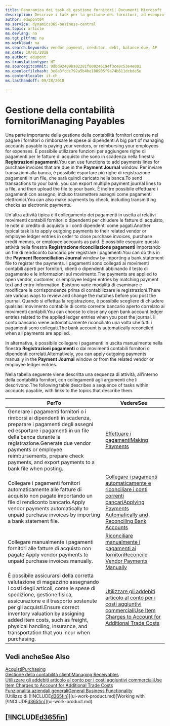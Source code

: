 ```yaml
---
title: Panoramica dei task di gestione fornitori| Documenti Microsoft
description: Descrive i task per la gestione dei fornitori, ad esempio, pagare i creditori o collegare i pagamenti in uscita ai movimenti contabili per chiudere fatture o note di credito.
author: edupont04
ms.service: dynamics365-business-central
ms.topic: article
ms.devlang: na
ms.tgt_pltfrm: na
ms.workload: na
ms.search.keywords: vendor payment, creditor, debt, balance due, AP
ms.date: 10/01/2018
ms.author: edupont
ms.translationtype: HT
ms.sourcegitcommit: 9dbd92409ba02281f008246194f3ce0c53e4e001
ms.openlocfilehash: 3e8a3fcdc792a5b4be180905f9a74b611dcbde5e
ms.contentlocale: it-ch
ms.lasthandoff: 09/28/2018

---
```

# <a name="managing-payables"></a><span data-ttu-id="dcf48-103">Gestione della contabilità fornitori</span><span class="sxs-lookup"><span data-stu-id="dcf48-103">Managing Payables</span></span>

<span data-ttu-id="dcf48-104">Una parte importante della gestione della contabilità fornitori consiste nel pagare i fornitori o rimborsare le spese ai dipendenti.</span><span class="sxs-lookup"><span data-stu-id="dcf48-104">A big part of managing accounts payable is paying your vendors, or reimbursing your employees for expenses.</span></span> <span data-ttu-id="dcf48-105">È possibile utilizzare funzioni per aggiungere righe di pagamenti per le fatture di acquisto che sono in scadenza nella finestra **Registrazioni pagamenti**.</span><span class="sxs-lookup"><span data-stu-id="dcf48-105">You can use functions to add payments lines for purchase invoices that are due in the **Payment Journal** window.</span></span> <span data-ttu-id="dcf48-106">Per inviare transazioni alla banca, è possibile esportare più righe di registrazione pagamenti in un file, che sarà quindi caricato nella banca.</span><span class="sxs-lookup"><span data-stu-id="dcf48-106">To send transactions to your bank, you can export multiple payment journal lines to a file, and then upload the file to your bank.</span></span> <span data-ttu-id="dcf48-107">È inoltre possibile effettuare i pagamenti con assegno, incluso trasmettere assegni come pagamenti elettronici.</span><span class="sxs-lookup"><span data-stu-id="dcf48-107">You can also make payments by check, including transmitting checks as electronic payments.</span></span>

<span data-ttu-id="dcf48-108">Un'altra attività tipica è il collegamento dei pagamenti in uscita ai relativi movimenti contabili fornitori o dipendenti per chiudere le fatture di acquisto, le note di credito di acquisto o i conti dipendenti come pagati.</span><span class="sxs-lookup"><span data-stu-id="dcf48-108">Another typical task is to apply outgoing payments to their related vendor or employee ledger entries in order to close purchase invoices, purchase credit memos, or employee accounts as paid.</span></span> <span data-ttu-id="dcf48-109">È possibile eseguire questa attività nella finestra **Registrazione riconciliazione pagamenti** importando un file di rendiconto bancario per registrare i pagamenti.</span><span class="sxs-lookup"><span data-stu-id="dcf48-109">You can do this in the **Payment Reconciliation Journal** window by importing a bank statement file to register the payments.</span></span> <span data-ttu-id="dcf48-110">I pagamenti sono collegati ai movimenti contabili aperti per fornitori, clienti o dipendenti abbinando il testo di pagamento e le informazioni sul movimento.</span><span class="sxs-lookup"><span data-stu-id="dcf48-110">The payments are applied to open vendor, customer, or employee ledger entries by matching payment text and entry information.</span></span> <span data-ttu-id="dcf48-111">Esistono varie modalità di esaminare e modificare le corrispondenze prima di contabilizzare le registrazioni.</span><span class="sxs-lookup"><span data-stu-id="dcf48-111">There are various ways to review and change the matches before you post the journal.</span></span> <span data-ttu-id="dcf48-112">Quando si effettua la registrazione, è possibile scegliere di chiudere qualsiasi movimento contabile di conto corrente bancario aperto correlato ai movimenti contabili.</span><span class="sxs-lookup"><span data-stu-id="dcf48-112">You can choose to close any open bank account ledger entries related to the applied ledger entries when you post the journal.</span></span> <span data-ttu-id="dcf48-113">Il conto bancario viene automaticamente riconciliato una volta che tutti i pagamenti sono collegati.</span><span class="sxs-lookup"><span data-stu-id="dcf48-113">The bank account is automatically reconciled when all payments are applied.</span></span>

<span data-ttu-id="dcf48-114">In alternativa, è possibile collegare i pagamenti in uscita manualmente nella finestra **Registrazioni pagamenti** o dai movimenti contabili fornitori o dipendenti correlati.</span><span class="sxs-lookup"><span data-stu-id="dcf48-114">Alternatively, you can apply outgoing payments manually in the **Payment Journal** window or from the related vendor or employee ledger entries.</span></span>

<span data-ttu-id="dcf48-115">Nella tabella seguente viene descritta una sequenza di attività, all'interno della contabilità fornitori, con collegamenti agli argomenti che li descrivono.</span><span class="sxs-lookup"><span data-stu-id="dcf48-115">The following table describes a sequence of tasks within accounts payable, with links to the topics that describe them.</span></span>

| <span data-ttu-id="dcf48-116">Per</span><span class="sxs-lookup"><span data-stu-id="dcf48-116">To</span></span> | <span data-ttu-id="dcf48-117">Vedere</span><span class="sxs-lookup"><span data-stu-id="dcf48-117">See</span></span> |
| --- | --- |
| <span data-ttu-id="dcf48-118">Generare i pagamenti fornitori o i rimborsi ai dipendenti in scadenza, preparare i pagamenti degli assegni ed esportare i pagamenti in un file della banca durante la registrazione.</span><span class="sxs-lookup"><span data-stu-id="dcf48-118">Generate due vendor payments or employee reimbursements, prepare check payments, and export payments to a bank file when posting.</span></span> |[<span data-ttu-id="dcf48-119">Effettuare i pagamenti</span><span class="sxs-lookup"><span data-stu-id="dcf48-119">Making Payments</span></span>](payables-make-payments.md) |
| <span data-ttu-id="dcf48-120">Collegare i pagamenti fornitori automaticamente alle fatture di acquisto non pagate importando un file di rendiconto bancario.</span><span class="sxs-lookup"><span data-stu-id="dcf48-120">Apply vendor payments automatically to unpaid purchase invoices by importing a bank statement file.</span></span> |[<span data-ttu-id="dcf48-121">Collegare i pagamenti automaticamente e riconciliare i conti correnti bancari</span><span class="sxs-lookup"><span data-stu-id="dcf48-121">Applying Payments Automatically and Reconciling Bank Accounts</span></span>](receivables-apply-payments-auto-reconcile-bank-accounts.md) |
| <span data-ttu-id="dcf48-122">Collegare manualmente i pagamenti fornitori alle fatture di acquisto non pagate.</span><span class="sxs-lookup"><span data-stu-id="dcf48-122">Apply vendor payments to unpaid purchase invoices manually.</span></span> |[<span data-ttu-id="dcf48-123">Riconciliare manualmente i pagamenti ai fornitori</span><span class="sxs-lookup"><span data-stu-id="dcf48-123">Reconcile Vendor Payments Manually</span></span>](payables-how-apply-purchase-transactions-manually.md) |
|<span data-ttu-id="dcf48-124">È possibile assicurarsi della corretta valutazione di magazzino assegnando i costi degli articoli, come le spese di spedizione, gestione fisica, assicurazione e il trasporto sostenute per gli acquisti.</span><span class="sxs-lookup"><span data-stu-id="dcf48-124">Ensure correct inventory valuation by assigning added item costs, such as freight, physical handling, insurance, and transportation that you incur when purchasing.</span></span>|[<span data-ttu-id="dcf48-125">Utilizzare gli addebiti articolo al conto per i costi aggiuntivi commerciali</span><span class="sxs-lookup"><span data-stu-id="dcf48-125">Use Item Charges to Account for Additional Trade Costs</span></span>](payables-how-assign-item-charges.md)|

## <a name="see-also"></a><span data-ttu-id="dcf48-126">Vedi anche</span><span class="sxs-lookup"><span data-stu-id="dcf48-126">See Also</span></span>
[<span data-ttu-id="dcf48-127">Acquisti</span><span class="sxs-lookup"><span data-stu-id="dcf48-127">Purchasing</span></span>](purchasing-manage-purchasing.md)  
[<span data-ttu-id="dcf48-128">Gestione della contabilità clienti</span><span class="sxs-lookup"><span data-stu-id="dcf48-128">Managing Receivables</span></span>](receivables-manage-receivables.md)  
[<span data-ttu-id="dcf48-129">Utilizzare gli addebiti articolo al conto per i costi aggiuntivi commerciali</span><span class="sxs-lookup"><span data-stu-id="dcf48-129">Use Item Charges to Account for Additional Trade Costs</span></span>](payables-how-assign-item-charges.md)  
[<span data-ttu-id="dcf48-130">Funzionalità aziendali generali</span><span class="sxs-lookup"><span data-stu-id="dcf48-130">General Business Functionality</span></span>](ui-across-business-areas.md)  
<span data-ttu-id="dcf48-131">[Utilizzo di [!INCLUDE[d365fin](includes/d365fin_md.md)]](ui-work-product.md)</span><span class="sxs-lookup"><span data-stu-id="dcf48-131">[Working with [!INCLUDE[d365fin](includes/d365fin_md.md)]](ui-work-product.md)</span></span>

## [!INCLUDE[d365fin](includes/free_trial_md.md)]  

